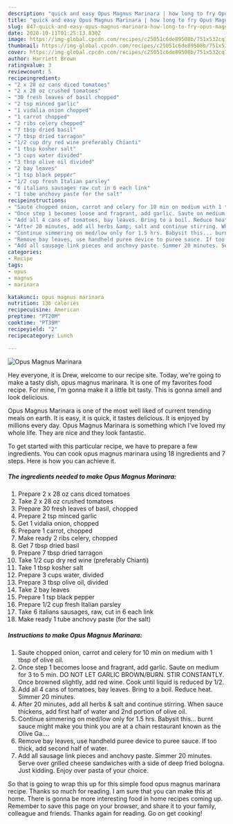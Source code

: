 ```yaml
---
description: "quick and easy Opus Magnus Marinara | how long to fry Opus Magnus Marinara"
title: "quick and easy Opus Magnus Marinara | how long to fry Opus Magnus Marinara"
slug: 847-quick-and-easy-opus-magnus-marinara-how-long-to-fry-opus-magnus-marinara
date: 2020-10-11T01:25:13.830Z
image: https://img-global.cpcdn.com/recipes/c25051c6de89508b/751x532cq70/opus-magnus-marinara-recipe-main-photo.jpg
thumbnail: https://img-global.cpcdn.com/recipes/c25051c6de89508b/751x532cq70/opus-magnus-marinara-recipe-main-photo.jpg
cover: https://img-global.cpcdn.com/recipes/c25051c6de89508b/751x532cq70/opus-magnus-marinara-recipe-main-photo.jpg
author: Harriett Brown
ratingvalue: 3
reviewcount: 5
recipeingredient:
- "2 x 28 oz cans diced tomatoes"
- "2 x 28 oz crushed tomatoes"
- "30 fresh leaves of basil chopped"
- "2 tsp minced garlic"
- "1 vidalia onion chopped"
- "1 carrot chopped"
- "2 ribs celery chopped"
- "7 tbsp dried basil"
- "7 tbsp dried tarragon"
- "1/2 cup dry red wine preferably Chianti"
- "1 tbsp kosher salt"
- "3 cups water divided"
- "3 tbsp olive oil divided"
- "2 bay leaves"
- "1 tsp black pepper"
- "1/2 cup fresh Italian parsley"
- "6 italians sausages raw cut in 6 each link"
- "1 tube anchovy paste for the salt"
recipeinstructions:
- "Saute chopped onion, carrot and celery for 10 min on medium with 1 tbsp of olive oil."
- "Once step 1 becomes loose and fragrant, add garlic. Saute on medium for 3 to 5 min. DO NOT LET GARLIC BROWN/BURN. STIR CONSTANTLY. Once browned slightly, add red wine. Cook until liquid is reduced by 1/2."
- "Add all 4 cans of tomatoes, bay leaves. Bring to a boil. Reduce heat. Simmer 20 minutes."
- "After 20 minutes, add all herbs &amp; salt and continue stirring. When sauce thickens, add first half of water and 2nd portion of olive oil."
- "Continue simmering on med/low only for 1.5 hrs. Babysit this... burnt sauce might make you think you are at a chain restaurant known as the Olive Ga...."
- "Remove bay leaves, use handheld puree device to puree sauce. If too thick, add second half of water."
- "Add all sausage link pieces and anchovy paste. Simmer 20 minutes. Serve over grilled cheese sandwiches with a side of deep fried bologna. Just kidding. Enjoy over pasta of your choice."
categories:
- Recipe
tags:
- opus
- magnus
- marinara

katakunci: opus magnus marinara 
nutrition: 136 calories
recipecuisine: American
preptime: "PT20M"
cooktime: "PT39M"
recipeyield: "2"
recipecategory: Lunch

---
```



![Opus Magnus Marinara](https://img-global.cpcdn.com/recipes/c25051c6de89508b/751x532cq70/opus-magnus-marinara-recipe-main-photo.jpg)

Hey everyone, it is Drew, welcome to our recipe site. Today, we're going to make a tasty dish, opus magnus marinara. It is one of my favorites food recipe. For mine, I'm gonna make it a little bit tasty. This is gonna smell and look delicious.



Opus Magnus Marinara is one of the most well liked of current trending meals on earth. It is easy, it is quick, it tastes delicious. It is enjoyed by millions every day. Opus Magnus Marinara is something which I've loved my whole life. They are nice and they look fantastic.


To get started with this particular recipe, we have to prepare a few ingredients. You can cook opus magnus marinara using 18 ingredients and 7 steps. Here is how you can achieve it.

<!--inarticleads1-->

##### The ingredients needed to make Opus Magnus Marinara:

1. Prepare 2 x 28 oz cans diced tomatoes
1. Take 2 x 28 oz crushed tomatoes
1. Prepare 30 fresh leaves of basil, chopped
1. Prepare 2 tsp minced garlic
1. Get 1 vidalia onion, chopped
1. Prepare 1 carrot, chopped
1. Make ready 2 ribs celery, chopped
1. Get 7 tbsp dried basil
1. Prepare 7 tbsp dried tarragon
1. Take 1/2 cup dry red wine (preferably Chianti)
1. Take 1 tbsp kosher salt
1. Prepare 3 cups water, divided
1. Prepare 3 tbsp olive oil, divided
1. Take 2 bay leaves
1. Prepare 1 tsp black pepper
1. Prepare 1/2 cup fresh Italian parsley
1. Take 6 italians sausages, raw, cut in 6 each link
1. Make ready 1 tube anchovy paste (for the salt)




<!--inarticleads2-->

##### Instructions to make Opus Magnus Marinara:

1. Saute chopped onion, carrot and celery for 10 min on medium with 1 tbsp of olive oil.
1. Once step 1 becomes loose and fragrant, add garlic. Saute on medium for 3 to 5 min. DO NOT LET GARLIC BROWN/BURN. STIR CONSTANTLY. Once browned slightly, add red wine. Cook until liquid is reduced by 1/2.
1. Add all 4 cans of tomatoes, bay leaves. Bring to a boil. Reduce heat. Simmer 20 minutes.
1. After 20 minutes, add all herbs &amp; salt and continue stirring. When sauce thickens, add first half of water and 2nd portion of olive oil.
1. Continue simmering on med/low only for 1.5 hrs. Babysit this... burnt sauce might make you think you are at a chain restaurant known as the Olive Ga....
1. Remove bay leaves, use handheld puree device to puree sauce. If too thick, add second half of water.
1. Add all sausage link pieces and anchovy paste. Simmer 20 minutes. Serve over grilled cheese sandwiches with a side of deep fried bologna. Just kidding. Enjoy over pasta of your choice.




So that is going to wrap this up for this simple food opus magnus marinara recipe. Thanks so much for reading. I am sure that you can make this at home. There is gonna be more interesting food in home recipes coming up. Remember to save this page on your browser, and share it to your family, colleague and friends. Thanks again for reading. Go on get cooking!
